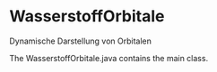 # WasserstoffOrbitale
Dynamische Darstellung von Orbitalen

The WasserstoffOrbitale.java contains the main class.
